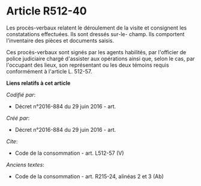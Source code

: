 # Article R512-40

Les procès-verbaux relatent le déroulement de la visite et consignent les constatations effectuées. Ils sont dressés sur-le-
champ. Ils comportent l'inventaire des pièces et documents saisis. 

Ces procès-verbaux sont signés par les agents habilités, par l'officier de police judiciaire chargé d'assister aux opérations
ainsi que, selon le cas, par l'occupant des lieux, son représentant ou les deux témoins requis conformément à l'article L.
512-57.

**Liens relatifs à cet article**

_Codifié par_:

  - Décret n°2016-884 du 29 juin 2016 - art.

_Créé par_:

  - Décret n°2016-884 du 29 juin 2016 - art.

_Cite_:

  - Code de la consommation - art. L512-57 (V)

_Anciens textes_:

  - Code de la consommation - art. R215-24, alinéas 2 et 3 (Ab)
